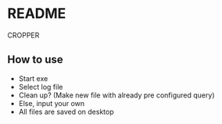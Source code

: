 # README
CROPPER 
## How to use
* Start exe
* Select log file
* Clean up? (Make new file with already pre configured query)
* Else, input your own
* All files are saved on desktop
